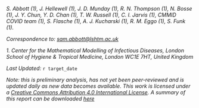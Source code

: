 *S. Abbott (1), J. Hellewell (1), J. D. Munday (1), R. N. Thompson (1), N. Bosse (1), J. Y. Chun, Y. D. Chan (1), T. W. Russell (1), C. I. Jarvis (1), CMMID COVID team (1), S. Flasche (1),  A. J. Kucharski (1), R. M. Eggo (1), S. Funk (1).*

*Correspondence to: sam.abbott@lshtm.ac.uk* 

*1. Center for the Mathematical Modelling of Infectious Diseases, London School of Hygiene & Tropical Medicine, London WC1E 7HT, United Kingdom*

*Last Updated:* `r target_date`

*Note: this is preliminary analysis, has not yet been peer-reviewed and is updated daily as new data becomes available. This work is licensed under a [Creative Commons Attribution 4.0 International License](https://creativecommons.org/licenses/by/4.0/). A summary of this report can be downloaded [here](https://cmmid.github.io/topics/covid19/current-patterns-transmission/reports/global-time-varying-transmission/summary.pdf)*
